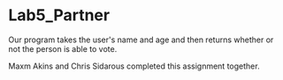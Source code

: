 # Lab5_Partner

Our program takes the user's name and age and then returns whether or not the person is able to vote. 

Maxm Akins and Chris Sidarous completed this assignment together. 
